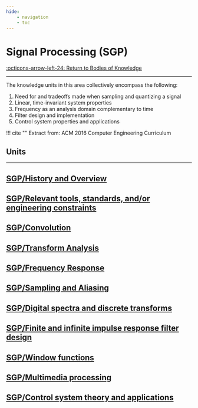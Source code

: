 ```yaml
---
hide:
    - navigation
    - toc
---
```

# Signal Processing (SGP)

[:octicons-arrow-left-24: Return to Bodies of Knowledge](/Bodies-of-Knowledge/)

---

The knowledge units in this area collectively encompass the following:

1. Need for and tradeoffs made when sampling and quantizing a signal
2. Linear, time-invariant system properties
3. Frequency as an analysis domain complementary to time
4. Filter design and implementation
5. Control system properties and applications

!!! cite ""
    Extract from: ACM 2016 Computer Engineering Curriculum

## Units

---

<div class="container px-4 py-2" id="custom-cards">
    <div class="row row-cols-1 row-cols-lg-3 align-items-stretch g-4 py-3">
        <div class="col">
            <a href="00_History-Overview">
                <div class="card card-cover h-100 overflow-hidden text-white bg-dark rounded-5 shadow-lg">
                    <div class="d-flex flex-column h-100 p-5 pb-3 text-white text-shadow-1">
                        <h2>SGP/History and Overview</h2>
                    </div>
                </div>
            </a>
        </div>
        <div class="col">
            <a href="01_Tools-Standards-Constraints">
                <div class="card card-cover h-100 overflow-hidden text-white bg-dark rounded-5 shadow-lg">
                    <div class="d-flex flex-column h-100 p-5 pb-3 text-white text-shadow-1">
                        <h2>SGP/Relevant tools, standards, and/or engineering constraints</h2>
                    </div>
                </div>
            </a>
        </div>
        <div class="col">
            <a href="02_Convolution">
                <div class="card card-cover h-100 overflow-hidden text-white bg-dark rounded-5 shadow-lg">
                    <div class="d-flex flex-column h-100 p-5 pb-3 text-shadow-1">
                        <h2>SGP/Convolution</h2>
                    </div>
                </div>
            </a>
        </div>
    </div>
    <div class="row row-cols-1 row-cols-lg-3 align-items-stretch g-4 py-3">
        <div class="col">
            <a href="03_Transform-Analysis">
                <div class="card card-cover h-100 overflow-hidden text-white bg-dark rounded-5 shadow-lg">
                    <div class="d-flex flex-column h-100 p-5 pb-3 text-white text-shadow-1">
                        <h2>SGP/Transform Analysis</h2>
                    </div>
                </div>
            </a>
        </div>
        <div class="col">
            <a href="04_Frequency-Response">
                <div class="card card-cover h-100 overflow-hidden text-white bg-dark rounded-5 shadow-lg">
                    <div class="d-flex flex-column h-100 p-5 pb-3 text-white text-shadow-1">
                        <h2>SGP/Frequency Response</h2>
                    </div>
                </div>
            </a>
        </div>
        <div class="col">
            <a href="05_Sampling-Aliasing">
                <div class="card card-cover h-100 overflow-hidden text-white bg-dark rounded-5 shadow-lg">
                    <div class="d-flex flex-column h-100 p-5 pb-3 text-shadow-1">
                        <h2>SGP/Sampling and Aliasing</h2>
                    </div>
                </div>
            </a>
        </div>
    </div>
    <div class="row row-cols-1 row-cols-lg-3 align-items-stretch g-4 py-3">
        <div class="col">
            <a href="06_Spectra-Transforms">
                <div class="card card-cover h-100 overflow-hidden text-white bg-dark rounded-5 shadow-lg">
                    <div class="d-flex flex-column h-100 p-5 pb-3 text-white text-shadow-1">
                        <h2>SGP/Digital spectra and discrete transforms</h2>
                    </div>
                </div>
            </a>
        </div>
        <div class="col">
            <a href="07_Impulse-Filter">
                <div class="card card-cover h-100 overflow-hidden text-white bg-dark rounded-5 shadow-lg">
                    <div class="d-flex flex-column h-100 p-5 pb-3 text-white text-shadow-1">
                        <h2>SGP/Finite and infinite impulse response filter design</h2>
                    </div>
                </div>
            </a>
        </div>
        <div class="col">
            <a href="08_Window-Functions">
                <div class="card card-cover h-100 overflow-hidden text-white bg-dark rounded-5 shadow-lg">
                    <div class="d-flex flex-column h-100 p-5 pb-3 text-shadow-1">
                        <h2>SGP/Window functions</h2>
                    </div>
                </div>
            </a>
        </div>
    </div>
    <div class="row row-cols-1 row-cols-lg-3 align-items-stretch g-4 py-3">
        <div class="col">
            <a href="09_Multimedia-Processing">
                <div class="card card-cover h-100 overflow-hidden text-white bg-dark rounded-5 shadow-lg">
                    <div class="d-flex flex-column h-100 p-5 pb-3 text-white text-shadow-1">
                        <h2>SGP/Multimedia processing</h2>
                    </div>
                </div>
            </a>
        </div>
        <div class="col">
            <a href="10_Control-System-Theory">
                <div class="card card-cover h-100 overflow-hidden text-white bg-dark rounded-5 shadow-lg">
                    <div class="d-flex flex-column h-100 p-5 pb-3 text-white text-shadow-1">
                        <h2>SGP/Control system theory and applications</h2>
                    </div>
                </div>
            </a>
        </div>
    </div>
</div>

